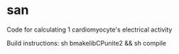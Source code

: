 # san
Code for calculating 1 cardiomyocyte's electrical activity

Build instructions:
  sh bmakelibCPunite2 && sh compile

